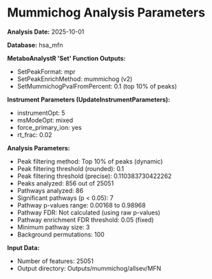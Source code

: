 # Mummichog Analysis Parameters

**Analysis Date:** 2025-10-01

**Database:** hsa_mfn

**MetaboAnalystR 'Set' Function Outputs:**
- SetPeakFormat: mpr
- SetPeakEnrichMethod: mummichog (v2)
- SetMummichogPvalFromPercent: 0.1 (top 10% of peaks)

**Instrument Parameters (UpdateInstrumentParameters):**
- instrumentOpt: 5
- msModeOpt: mixed
- force_primary_ion: yes
- rt_frac: 0.02

**Analysis Parameters:**
- Peak filtering method: Top 10% of peaks (dynamic)
- Peak filtering threshold (rounded): 0.1
- Peak filtering threshold (precise): 0.110383730422262
- Peaks analyzed: 856 out of 25051
- Pathways analyzed: 86
- Significant pathways (p < 0.05): 7
- Pathway p-values range: 0.00168 to 0.98968
- Pathway FDR: Not calculated (using raw p-values)
- Pathway enrichment FDR threshold: 0.05 (fixed)
- Minimum pathway size: 3
- Background permutations: 100

**Input Data:**
- Number of features: 25051
- Output directory: Outputs/mummichog/allsev/MFN


